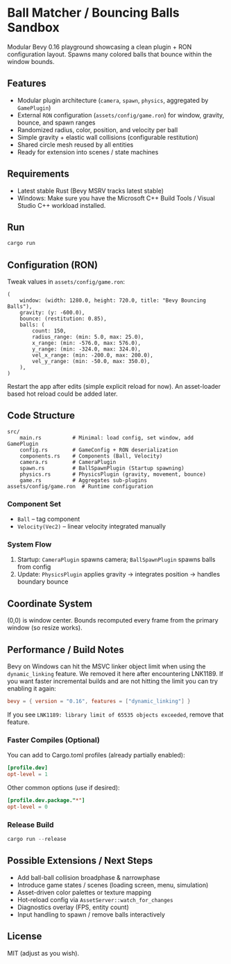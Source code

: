 # Ball Matcher / Bouncing Balls Sandbox

Modular Bevy 0.16 playground showcasing a clean plugin + RON configuration layout. Spawns many colored balls that bounce within the window bounds.

## Features
- Modular plugin architecture (`camera`, `spawn`, `physics`, aggregated by `GamePlugin`)
- External `RON` configuration (`assets/config/game.ron`) for window, gravity, bounce, and spawn ranges
- Randomized radius, color, position, and velocity per ball
- Simple gravity + elastic wall collisions (configurable restitution)
- Shared circle mesh reused by all entities
- Ready for extension into scenes / state machines

## Requirements
- Latest stable Rust (Bevy MSRV tracks latest stable)  
- Windows: Make sure you have the Microsoft C++ Build Tools / Visual Studio C++ workload installed.

## Run
```powershell
cargo run
```

## Configuration (RON)
Tweak values in `assets/config/game.ron`:
```ron
(
	window: (width: 1280.0, height: 720.0, title: "Bevy Bouncing Balls"),
	gravity: (y: -600.0),
	bounce: (restitution: 0.85),
	balls: (
		count: 150,
		radius_range: (min: 5.0, max: 25.0),
		x_range: (min: -576.0, max: 576.0),
		y_range: (min: -324.0, max: 324.0),
		vel_x_range: (min: -200.0, max: 200.0),
		vel_y_range: (min: -50.0, max: 350.0),
	),
)
```
Restart the app after edits (simple explicit reload for now). An asset-loader based hot reload could be added later.

## Code Structure
```
src/
	main.rs          # Minimal: load config, set window, add GamePlugin
	config.rs        # GameConfig + RON deserialization
	components.rs    # Components (Ball, Velocity)
	camera.rs        # CameraPlugin
	spawn.rs         # BallSpawnPlugin (Startup spawning)
	physics.rs       # PhysicsPlugin (gravity, movement, bounce)
	game.rs          # Aggregates sub-plugins
assets/config/game.ron  # Runtime configuration
```

### Component Set
- `Ball` – tag component
- `Velocity(Vec2)` – linear velocity integrated manually

### System Flow
1. Startup: `CameraPlugin` spawns camera; `BallSpawnPlugin` spawns balls from config
2. Update: `PhysicsPlugin` applies gravity → integrates position → handles boundary bounce

## Coordinate System
(0,0) is window center. Bounds recomputed every frame from the primary window (so resize works).

## Performance / Build Notes
Bevy on Windows can hit the MSVC linker object limit when using the `dynamic_linking` feature. We removed it here after encountering LNK1189. If you want faster incremental builds and are not hitting the limit you can try enabling it again:
```toml
bevy = { version = "0.16", features = ["dynamic_linking"] }
```
If you see `LNK1189: library limit of 65535 objects exceeded`, remove that feature.

### Faster Compiles (Optional)
You can add to Cargo.toml profiles (already partially enabled):
```toml
[profile.dev]
opt-level = 1
```
Other common options (use if desired):
```toml
[profile.dev.package."*"]
opt-level = 0
```

### Release Build
```powershell
cargo run --release
```

## Possible Extensions / Next Steps
- Add ball-ball collision broadphase & narrowphase
- Introduce game states / scenes (loading screen, menu, simulation)
- Asset-driven color palettes or texture mapping
- Hot-reload config via `AssetServer::watch_for_changes`
- Diagnostics overlay (FPS, entity count)
- Input handling to spawn / remove balls interactively

## License
MIT (adjust as you wish).
